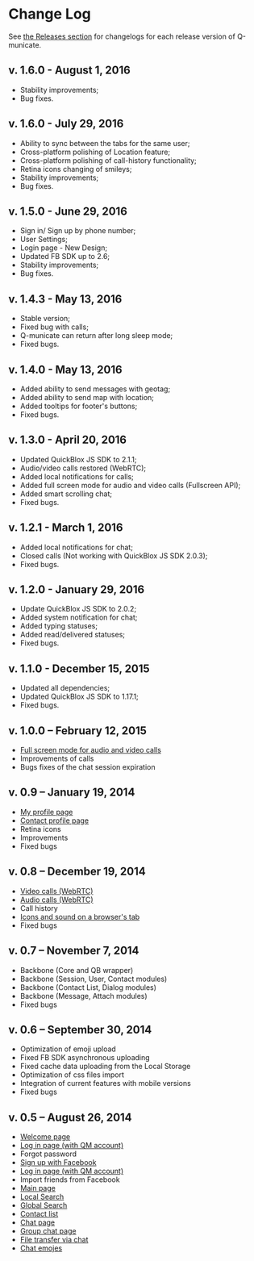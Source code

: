 # Change Log

See [the Releases section](https://github.com/QuickBlox/q-municate-web/releases) for changelogs for each release version of Q-municate.

## v. 1.6.0 - August 1, 2016
- Stability improvements;
- Bug fixes.

## v. 1.6.0 - July 29, 2016

- Ability to sync between the tabs for the same user;
- Cross-platform polishing of Location feature;
- Cross-platform polishing of call-history functionality;
- Retina icons changing of smileys;
- Stability improvements;
- Bug fixes.

## v. 1.5.0 - June 29, 2016

- Sign in/ Sign up by phone number;
- User Settings;
- Login page - New Design;
- Updated FB SDK up to 2.6;
- Stability improvements;
- Bug fixes.

## v. 1.4.3 - May 13, 2016

- Stable version;
- Fixed bug with calls;
- Q-municate can return after long sleep mode;
- Fixed bugs.

## v. 1.4.0 - May 13, 2016

- Added ability to send messages with geotag;
- Added ability to send map with location;
- Added tooltips for footer's buttons;
- Fixed bugs.

## v. 1.3.0 - April 20, 2016

- Updated QuickBlox JS SDK to 2.1.1;
- Audio/video calls restored (WebRTC);
- Added local notifications for calls;
- Added full screen mode for audio and video calls (Fullscreen API);
- Added smart scrolling chat;
- Fixed bugs.

## v. 1.2.1 - March 1, 2016

- Added local notifications for chat;
- Closed calls (Not working with QuickBlox JS SDK 2.0.3);
- Fixed bugs.

## v. 1.2.0 - January 29, 2016

- Update QuickBlox JS SDK to 2.0.2;
- Added system notification for chat;
- Added typing statuses;
- Added read/delivered statuses;
- Fixed bugs.

## v. 1.1.0 - December 15, 2015

- Updated all dependencies;
- Updated QuickBlox JS SDK to 1.17.1;
- Fixed bugs.

## v. 1.0.0 – February 12, 2015

- [Full screen mode for audio and video calls](#18-full-screen-mode-for-audio-and-video-calls)
- Improvements of calls
- Bugs fixes of the chat session expiration

## v. 0.9 – January 19, 2014

- [My profile page](#11-my-profile-page)
- [Сontact profile page](#12-contact-profile-page)
- Retina icons
- Improvements
- Fixed bugs

## v. 0.8 – December 19, 2014

- [Video calls (WebRTC)](#10-video-calls-webrtc)
- [Audio calls (WebRTC)](#9-audio-calls-webrtc)
- Call history
- [Icons and sound on a browser's tab](#17-icons-and-sound-on-a-browsers-tab)
- Fixed bugs

## v. 0.7 – November 7, 2014

- Backbone (Core and QB wrapper)
- Backbone (Session, User, Contact modules)
- Backbone (Contact List, Dialog modules)
- Backbone (Message, Attach modules)
- Fixed bugs

## v. 0.6 – September 30, 2014

- Optimization of emoji upload
- Fixed FB SDK asynchronous uploading
- Fixed cache data uploading from the Local Storage
- Optimization of css files import
- Integration of current features with mobile versions
- Fixed bugs

## v. 0.5 – August 26, 2014

- [Welcome page](#1-welcome-page)
- [Log in page (with QM account)](#4-log-in-page-with-qm-account)
- Forgot password
- [Sign up with Facebook](#3-sign-up-with-facebook)
- [Log in page (with QM account)](#4-log-in-page-with-qm-account)
- Import friends from Facebook
- [Main page](#5-main-page)
- [Local Search](#13-local-search)
- [Global Search](#14-global-search)
- [Contact list](#6-contact-list)
- [Chat page](#7-chat-page)
- [Group chat page](#8-group-chat-page)
- [File transfer via chat](#15-file-transfer-via-chat)
- [Chat emojes](#16-chat-emojes)
